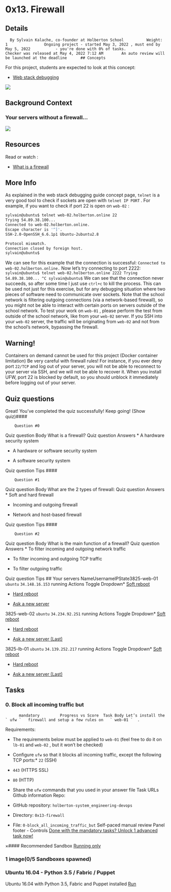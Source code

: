 # 0x13. Firewall
## Details
      By Sylvain Kalache, co-founder at Holberton School          Weight: 1                Ongoing project - started May 3, 2022 , must end by May 5, 2022           - you're done with 0% of tasks.              Checker was released at May 4, 2022 7:12 AM        An auto review will be launched at the deadline      ## Concepts
For this project, students are expected to look at this concept:
* [Web stack debugging](https://intranet.hbtn.io/concepts/68) 

 ![](https://s3.amazonaws.com/intranet-projects-files/holbertonschool-sysadmin_devops/284/V1HjQ1Y.png) 

## Background Context
### Your servers without a firewall…
 ![](https://s3.amazonaws.com/intranet-projects-files/holbertonschool-sysadmin_devops/155/holbertonschool-firewall.gif) 

## Resources
Read or watch :
* [What is a firewall](https://intranet.hbtn.io/rltoken/QS5iHSDU_woydPRIb68sOw) 

## More Info
As explained in the  web stack debugging guide  concept page,   ` telnet `   is a very good tool to check if sockets are open with   ` telnet IP PORT `  . For example, if you want to check if port 22 is open on   ` web-02 `  :
```bash
sylvain@ubuntu$ telnet web-02.holberton.online 22
Trying 54.89.38.100...
Connected to web-02.holberton.online.
Escape character is '^]'.
SSH-2.0-OpenSSH_6.6.1p1 Ubuntu-2ubuntu2.8

Protocol mismatch.
Connection closed by foreign host.
sylvain@ubuntu$

```
We can see for this example that the connection is successful:   ` Connected to web-02.holberton.online. ` 
Now let’s try connecting to port 2222:
 ` sylvain@ubuntu$ telnet web-02.holberton.online 2222
Trying 54.89.38.100...
^C
sylvain@ubuntu$
 ` We can see that the connection never succeeds, so after some time I just use   ` ctrl+c `   to kill the process.
This can be used not just for this exercise, but for any debugging situation where two pieces of software need to communicate over sockets.
Note that the school network is filtering outgoing connections (via a network-based firewall), so you might not be able to interact with certain ports on servers outside of the school network. To test your work on   ` web-01 `  , please perform the test from outside of the school network, like from your   ` web-02 `   server. If you SSH into your   ` web-02 `   server, the traffic will be originating from   ` web-02 `   and not from the school’s network, bypassing the firewall.
## Warning!
Containers on demand cannot be used for this project (Docker container limitation)
Be very careful with firewall rules! For instance, if you ever deny port  ` 22/TCP `  and log out of your server, you will not be able to reconnect to your server via SSH, and we will not be able to recover it. When you install UFW, port 22 is blocked by default, so you should unblock it immediately before logging out of your server.
## Quiz questions
Great!          You've completed the quiz successfully! Keep going!          (Show quiz)#### 
        
        Question #0
    
 Quiz question Body What is a firewall?
 Quiz question Answers * A hardware security system

* A hardware or software security system

* A software security system

 Quiz question Tips #### 
        
        Question #1
    
 Quiz question Body What are the 2 types of firewall:
 Quiz question Answers * Soft and hard firewall

* Incoming and outgoing firewall

* Network and host-based firewall

 Quiz question Tips #### 
        
        Question #2
    
 Quiz question Body What is the main function of a firewall?
 Quiz question Answers * To filter incoming and outgoing network traffic

* To filter incoming and outgoing TCP traffic

* To filter outgoing traffic

 Quiz question Tips ## Your servers
NameUsernameIPState3825-web-01 ` ubuntu `  ` 34.148.16.153 ` running              Actions              Toggle Dropdown* [Soft reboot](https://intranet.hbtn.io/servers/7769/soft_reboot) 

* [Hard reboot](https://intranet.hbtn.io/servers/7769/hard_reboot) 

* [
                    Ask a new server
](https://intranet.hbtn.io/servers/7769/ask_new) 

3825-web-02 ` ubuntu `  ` 34.234.92.251 ` running              Actions              Toggle Dropdown* [Soft reboot](https://intranet.hbtn.io/servers/8123/soft_reboot) 

* [Hard reboot](https://intranet.hbtn.io/servers/8123/hard_reboot) 

* [
                    Ask a new server
                      (Last)
](https://intranet.hbtn.io/servers/8123/ask_new) 

3825-lb-01 ` ubuntu `  ` 34.139.252.217 ` running              Actions              Toggle Dropdown* [Soft reboot](https://intranet.hbtn.io/servers/8132/soft_reboot) 

* [Hard reboot](https://intranet.hbtn.io/servers/8132/hard_reboot) 

* [
                    Ask a new server
                      (Last)
](https://intranet.hbtn.io/servers/8132/ask_new) 

## Tasks
### 0. Block all incoming traffic but
          mandatory         Progress vs Score  Task Body Let’s install the   ` ufw `   firewall and setup a few rules on   ` web-01 `  .
Requirements:
* The requirements below must be applied to  ` web-01 `  (feel free to do it on  ` lb-01 `  and  ` web-02 ` , but it won’t be checked)
* Configure  ` ufw `  so that it blocks all incoming traffic, except the following TCP ports:*  ` 22 `  (SSH)
*  ` 443 `  (HTTPS SSL)
*  ` 80 `  (HTTP)

* Share the  ` ufw `  commands that you used in your answer file
 Task URLs  Github information Repo:
* GitHub repository:  ` holberton-system_engineering-devops ` 
* Directory:  ` 0x13-firewall ` 
* File:  ` 0-block_all_incoming_traffic_but ` 
 Self-paced manual review  Panel footer - Controls 
[Done with the mandatory tasks? Unlock 1 advanced task now!](https://intranet.hbtn.io/projects/284/unlock_optionals) 

×#### Recommended Sandbox
[Running only]() 
### 1 image(0/5 Sandboxes spawned)
### Ubuntu 16.04 - Python 3.5 / Fabric / Puppet
Ubuntu 16.04 with Python 3.5, Fabric and Puppet installed
[Run]() 
